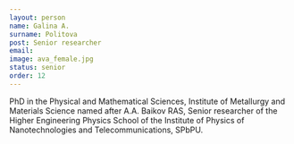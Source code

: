 ```yaml
---
layout: person
name: Galina A.	
surname: Politova
post: Senior researcher
email: 
image: ava_female.jpg
status: senior
order: 12
---
```


PhD in the Physical and Mathematical Sciences, Institute of Metallurgy and Materials
Science named after A.A. Baikov RAS, Senior researcher of the Higher Engineering
Physics School of the Institute of Physics of Nanotechnologies and Telecommunications,
SPbPU.
